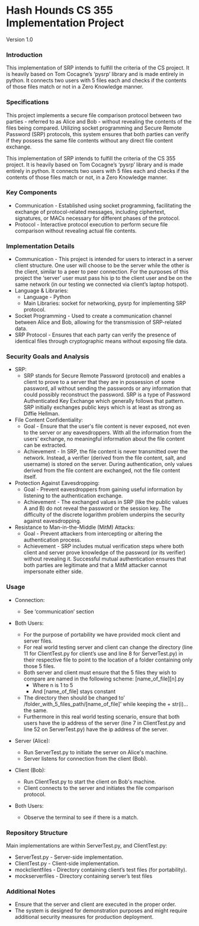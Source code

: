 # Hash Hounds CS 355 Implementation Project
Version 1.0

### Introduction
This implementation of SRP intends to fulfill the criteria of the CS project. It is heavily based on Tom Cocagne’s ‘pysrp’ library and is made entirely in python. It connects two users with 5 files each and checks if the contents of those files match or not in a Zero Knowledge manner. 

### Specifications
This project implements a secure file comparison protocol between two parties - referred to as Alice and Bob - without revealing the contents of the files being compared. Utilizing socket programming and Secure Remote Password (SRP) protocols, this system ensures that both parties can verify if they possess the same file contents without any direct file content exchange.

This implementation of SRP intends to fulfill the criteria of the CS 355 project. It is heavily based on Tom Cocagne’s ‘pysrp’ library and is made entirely in python. It connects two users with 5 files each and checks if the contents of those files match or not, in a Zero Knowledge manner. 

### Key Components
- Communication - Established using socket programming, facilitating the exchange of protocol-related messages, including ciphertext, signatures, or MACs necessary for different phases of the protocol.
- Protocol - Interactive protocol execution to perform secure file comparison without revealing actual file contents.

### Implementation Details
- Communication - This project is intended for users to interact in a server client structure. One user will choose to be the server while the other is the client, similar to a peer to peer connection. For the purposes of this project the ‘server’ user must pass his ip to the client user and be on the same network (in our testing we connected via client’s laptop hotspot).
- Language & Libraries:
  - Language - Python
  - Main Libraries: socket for networking, pysrp for implementing SRP protocol.
- Socket Programming - Used to create a communication channel between Alice and Bob, allowing for the transmission of SRP-related data.
- SRP Protocol - Ensures that each party can verify the presence of identical files through cryptographic means without exposing file data. 
### Security Goals and Analysis
- SRP:
  - SRP stands for Secure Remote Password (protocol) and enables a client to prove to a server that they are in possession of some password, all without sending the passwords or any information that could possibly reconstruct the password. SRP is a type of Password Authenticated Key Exchange which generally follows that pattern. SRP initially exchanges public keys which is at least as strong as Diffie Hellman.
- File Content Confidentiality:
  - Goal - Ensure that the user's file content is never exposed, not even to the server or any eavesdroppers. With all the information from the users’ exchange, no meaningful information about the file content can be extracted.
  - Achievement - In SRP, the file content is never transmitted over the network. Instead, a verifier (derived from the file content, salt, and username) is stored on the server. During authentication, only values derived from the file content are exchanged, not the file content itself.
- Protection Against Eavesdropping:
  - Goal - Prevent eavesdroppers from gaining useful information by listening to the authentication exchange.
  - Achievement - The exchanged values in SRP (like the public values A and B) do not reveal the password or the session key. The difficulty of the discrete logarithm problem underpins the security against eavesdropping.
- Resistance to Man-in-the-Middle (MitM) Attacks:
  - Goal - Prevent attackers from intercepting or altering the authentication process.
  - Achievement - SRP includes mutual verification steps where both client and server prove knowledge of the password (or its verifier) without revealing it. Successful mutual authentication ensures that both parties are legitimate and that a MitM attacker cannot impersonate either side.

### Usage
- Connection:
  - See ‘communication’ section


- Both Users:
  - For the purpose of portability we have provided mock client and server files.
  - For real world testing server and client can change the directory (line 11 for ClientTest.py for client’s use and line 8 for ServerTest.py) in their respective file to point to the location of a folder containing only those 5 files.
  - Both server and client must ensure that the 5 files they wish to compare are named in the following scheme: [name_of_file][n].py
    - Where n is 1 to 5
    - And [name_of_file] stays constant
  - The directory then should be changed to’ /folder_with_5_files_path/[name_of_file]’ while keeping the + str(i)... the same.
  - Furthermore in this real world testing scenario, ensure that both users have the ip address of the server (line 7 in ClientTest.py and line 52 on ServerTest.py) have the ip address of the server.
- Server (Alice):
  - Run ServerTest.py to initiate the server on Alice's machine.
  - Server listens for connection from the client (Bob).
- Client (Bob):
  - Run ClientTest.py to start the client on Bob's machine.
  - Client connects to the server and initiates the file comparison protocol.
- Both Users:
  - Observe the terminal to see if there is a match.

### Repository Structure
Main implementations are within ServerTest.py, and ClientTest.py:
- ServerTest.py - Server-side implementation.
- ClientTest.py - Client-side implementation.
- mockclientfiles - Directory containing client’s test files (for portability).
- mockserverfiles - Directory containing server’s test files

### Additional Notes
- Ensure that the server and client are executed in the proper order.
- The system is designed for demonstration purposes and might require additional security measures for production deployment.

